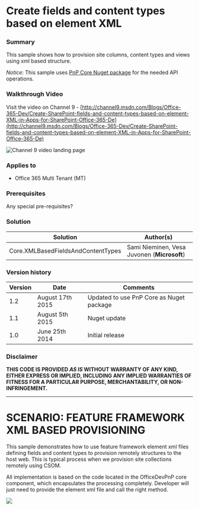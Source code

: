 # Create fields and content types based on element XML #

### Summary ###
This sample shows how to provision site columns, content types and views using xml based structure.

*Notice*: This sample uses [PnP Core Nuget package](https://github.com/OfficeDev/PnP-sites-core) for the needed API operations.

### Walkthrough Video ###
Visit the video on Channel 9 - [http://channel9.msdn.com/Blogs/Office-365-Dev/Create-SharePoint-fields-and-content-types-based-on-element-XML-in-Apps-for-SharePoint-Office-365-De](http://channel9.msdn.com/Blogs/Office-365-Dev/Create-SharePoint-fields-and-content-types-based-on-element-XML-in-Apps-for-SharePoint-Office-365-De)

![Channel 9 video landing page](http://i.imgur.com/IBMsNa0.png)

### Applies to ###
-  Office 365 Multi Tenant (MT)

### Prerequisites ###
Any special pre-requisites?

### Solution ###
Solution | Author(s)
---------|----------
Core.XMLBasedFieldsAndContentTypes | Sami Nieminen, Vesa Juvonen (**Microsoft**)

### Version history ###
Version  | Date | Comments
---------| -----| --------
1.2  | August 17th 2015 | Updated to use PnP Core as Nuget package
1.1  | August 5th 2015 | Nuget update
1.0  | June 25th 2014 | Initial release

### Disclaimer ###
**THIS CODE IS PROVIDED *AS IS* WITHOUT WARRANTY OF ANY KIND, EITHER EXPRESS OR IMPLIED, INCLUDING ANY IMPLIED WARRANTIES OF FITNESS FOR A PARTICULAR PURPOSE, MERCHANTABILITY, OR NON-INFRINGEMENT.**


----------

# SCENARIO: FEATURE FRAMEWORK XML BASED PROVISIONING #
This sample demonstrates how to use feature framework element xml files defining fields and content types to provision remotely structures to the host web. This is typical process when we provision site collections remotely using CSOM.

All implementation is based on the code located in the OfficeDevPnP core component, which encapsulates the processing completely. Developer will just need to provide the element xml file and call the right method. 

<img src="https://telemetry.sharepointpnp.com/pnp/samples/Core.XMLBasedFieldsAndContentTypes" />